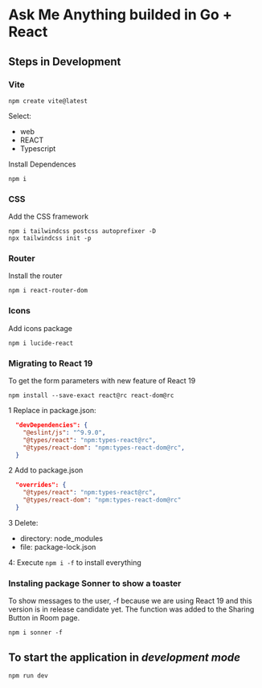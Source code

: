 # Ask Me Anything builded in Go + React

## Steps in Development

### Vite

```bs
npm create vite@latest
```

Select:

- web
- REACT
- Typescript

Install Dependences

```bs
npm i
```

### CSS

Add the CSS framework

```bs
npm i tailwindcss postcss autoprefixer -D
npx tailwindcss init -p
```

### Router

Install the router

```bs
npm i react-router-dom
```

### Icons

Add icons package

```bs
npm i lucide-react
```

### Migrating to React 19

To get the form parameters with new feature of React 19

```bs
npm install --save-exact react@rc react-dom@rc
```

1 Replace in package.json:

```json
  "devDependencies": {
    "@eslint/js": "^9.9.0",
    "@types/react": "npm:types-react@rc",
    "@types/react-dom": "npm:types-react-dom@rc",
  }
```

2 Add to package.json

```json
  "overrides": {
    "@types/react": "npm:types-react@rc",
    "@types/react-dom": "npm:types-react-dom@rc"
  }
```

3 Delete:

- directory: node_modules
- file: package-lock.json

4: Execute `npm i -f` to install everything

### Instaling package Sonner to show a toaster

To show messages to the user, -f because we are using React 19 and this version is in release candidate yet. The function was added to the Sharing Button in Room page.

```bs
npm i sonner -f
```

## To start the application in _development mode_

```bs
npm run dev
```
